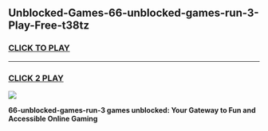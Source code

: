 
## Unblocked-Games-66-unblocked-games-run-3-Play-Free-t38tz
<h3>
<a href="https://premium76.site?title=66-unblocked-games-run-3&ref=20M">CLICK TO PLAY</a></h3>
<hr>

<h3>
<a href="https://premium76.site?title=66-unblocked-games-run-3&ref=20M">CLICK 2 PLAY</a>
  
</h3>

<a href="https://premium76.site?title=66-unblocked-games-run-3&ref=19M"><img src="https://clearcache.store/games.png"></a>


**66-unblocked-games-run-3 games unblocked: Your Gateway to Fun and Accessible Online Gaming**
